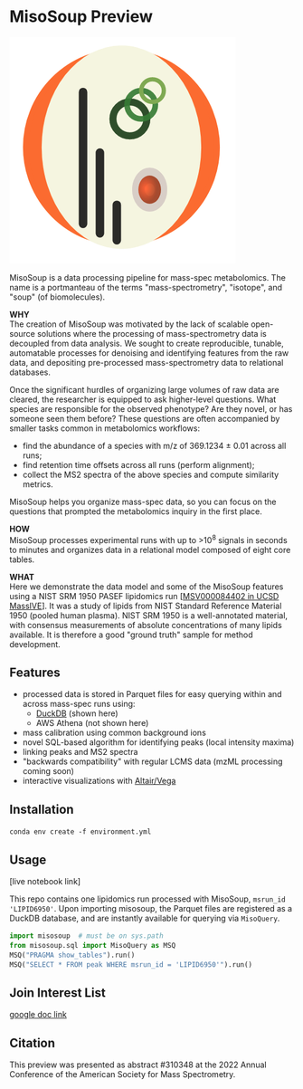 # MisoSoup Preview

![misosoup logo](MisoSoup.png)

MisoSoup is a data processing pipeline for mass-spec metabolomics.  The name is a portmanteau of the terms "mass-spectrometry", "isotope", and "soup" (of biomolecules).

**WHY**  
The creation of MisoSoup was motivated by the lack of scalable open-source solutions where the processing of mass-spectrometry data is decoupled from data analysis.  We sought to create reproducible, tunable, automatable processes for denoising and identifying features from the raw data, and depositing pre-processed mass-spectrometry data to relational databases.

Once the significant hurdles of organizing large volumes of raw data are cleared, the researcher is equipped to ask higher-level questions.  What species are responsible for the observed phenotype?  Are they novel, or has someone seen them before?  These questions are often accompanied by smaller tasks common in metabolomics workflows:
- find the abundance of a species with m/z of 369.1234 ± 0.01 across all runs;
- find retention time offsets across all runs (perform alignment);
- collect the MS2 spectra of the above species and compute similarity metrics.

MisoSoup helps you organize mass-spec data, so you can focus on the questions that prompted the metabolomics inquiry in the first place.

**HOW**  
MisoSoup processes experimental runs with up to >10<sup>8</sup> signals in seconds to minutes and organizes data in a relational model composed of eight core tables.

**WHAT**  
Here we demonstrate the data model and some of the MisoSoup features using a NIST SRM 1950 PASEF lipidomics run [[MSV000084402 in UCSD MassIVE](https://doi.org/doi:10.25345/C54T01)].  It was a study of lipids from NIST Standard Reference Material 1950 (pooled human plasma).  NIST SRM 1950 is a well-annotated material, with consensus measurements of absolute concentrations of many lipids available.  It is therefore a good "ground truth" sample for method development.

## Features
- processed data is stored in Parquet files for easy querying within and across mass-spec runs using:
    - [DuckDB](https://duckdb.org/) (shown here)
    - AWS Athena (not shown here)
- mass calibration using common background ions
- novel SQL-based algorithm for identifying peaks (local intensity maxima)
- linking peaks and MS2 spectra
- "backwards compatibility" with regular LCMS data (mzML processing coming soon)
- interactive visualizations with [Altair/Vega](https://altair-viz.github.io/)

## Installation
`conda env create -f environment.yml`

## Usage
[live notebook link]

This repo contains one lipidomics run processed with MisoSoup, `msrun_id 'LIPID6950'`.  Upon importing misosoup, the Parquet files are registered as a DuckDB database, and are instantly available for querying via `MisoQuery`.

```python
import misosoup  # must be on sys.path
from misosoup.sql import MisoQuery as MSQ
MSQ("PRAGMA show_tables").run()
MSQ("SELECT * FROM peak WHERE msrun_id = 'LIPID6950'").run()
```

## Join Interest List
[google doc link](https://tinyurl.com/waut5dmp)

## Citation
This preview was presented as abstract #310348 at the 2022 Annual Conference of the American Society for Mass Spectrometry.